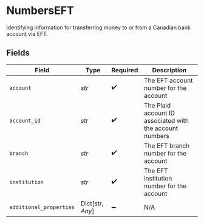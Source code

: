 # NumbersEFT

Identifying information for transferring money to or from a Canadian bank account via EFT.


## Fields

| Field                                                    | Type                                                     | Required                                                 | Description                                              |
| -------------------------------------------------------- | -------------------------------------------------------- | -------------------------------------------------------- | -------------------------------------------------------- |
| `account`                                                | *str*                                                    | :heavy_check_mark:                                       | The EFT account number for the account                   |
| `account_id`                                             | *str*                                                    | :heavy_check_mark:                                       | The Plaid account ID associated with the account numbers |
| `branch`                                                 | *str*                                                    | :heavy_check_mark:                                       | The EFT branch number for the account                    |
| `institution`                                            | *str*                                                    | :heavy_check_mark:                                       | The EFT institution number for the account               |
| `additional_properties`                                  | Dict[str, *Any*]                                         | :heavy_minus_sign:                                       | N/A                                                      |